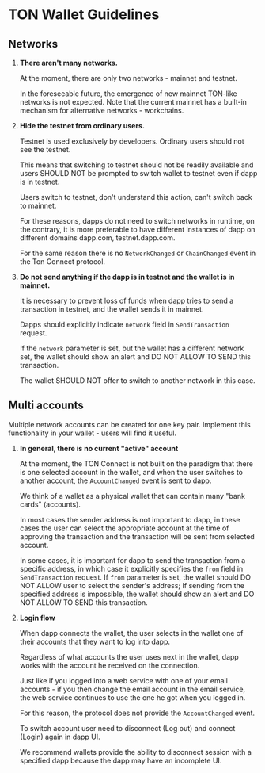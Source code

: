 # TON Wallet Guidelines

## Networks

1) **There aren't many networks.**

    At the moment, there are only two networks - mainnet and testnet. 

    In the foreseeable future, the emergence of new mainnet TON-like networks is not expected. Note that the current mainnet has a built-in mechanism for alternative networks - workchains.


2) **Hide the testnet from ordinary users.**

    Testnet is used exclusively by developers. Ordinary users should not see the testnet. 

    This means that switching to testnet should not be readily available and users SHOULD NOT be prompted to switch wallet to testnet even if dapp is in testnet.

    Users switch to testnet, don't understand this action, can't switch back to mainnet.

    For these reasons, dapps do not need to switch networks in runtime, on the contrary, it is more preferable to have different instances of dapp on different domains dapp.com, testnet.dapp.com.
 
    For the same reason there is no `NetworkChanged` or `ChainChanged` event in the Ton Connect protocol.


3) **Do not send anything if the dapp is in testnet and the wallet is in mainnet.**

    It is necessary to prevent loss of funds when dapp tries to send a transaction in testnet, and the wallet sends it in mainnet.

    Dapps should explicitly indicate `network` field in `SendTransaction` request.

    If the `network` parameter is set, but the wallet has a different network set, the wallet should show an alert and DO NOT ALLOW TO SEND this transaction.

    The wallet SHOULD NOT offer to switch to another network in this case.

## Multi accounts

Multiple network accounts can be created for one key pair. Implement this functionality in your wallet - users will find it useful.

1) **In general, there is no current "active" account**

    At the moment, the TON Connect is not built on the paradigm that there is one selected account in the wallet, and when the user switches to another account, the `AccountChanged` event is sent to dapp.

    We think of a wallet as a physical wallet that can contain many "bank cards" (accounts). 

    In most cases the sender address is not important to dapp, in these cases the user can select the appropriate account at the time of approving the transaction and the transaction will be sent from selected account. 

    In some cases, it is important for dapp to send the transaction from a specific address, in which case it explicitly specifies the `from` field in `SendTransaction` request. If `from` parameter is set, the wallet should DO NOT ALLOW user to select the sender's address; If sending from the specified address is impossible, the wallet should show an alert and DO NOT ALLOW TO SEND this transaction.


2)  **Login flow**

    When dapp connects the wallet, the user selects in the wallet one of their accounts that they want to log into dapp.

    Regardless of what accounts the user uses next in the wallet, dapp works with the account he received on the connection.

    Just like if you logged into a web service with one of your email accounts - if you then change the email account in the email service, the web service continues to use the one he got when you logged in.

    For this reason, the protocol does not provide the `AccountChanged` event.
    
    To switch account user need to disconnect (Log out) and connect  (Login) again in dapp UI.

    We recommend wallets provide the ability to disconnect session with a specified dapp because the dapp may have an incomplete UI.

